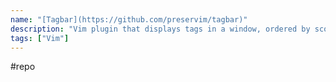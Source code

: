 ```yaml
---
name: "[Tagbar](https://github.com/preservim/tagbar)"
description: "Vim plugin that displays tags in a window, ordered by scope"
tags: ["Vim"]
---
```

#repo